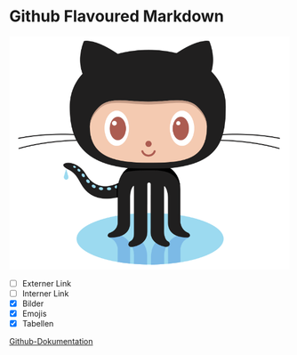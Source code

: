  # **Github Flavoured Markdown**
![hello](logo.png)
- [ ] Externer Link
- [ ] Interner Link
- [x] Bilder
- [x] Emojis
- [x] Tabellen

[Github-Dokumentation](https://help.github.com/en)
